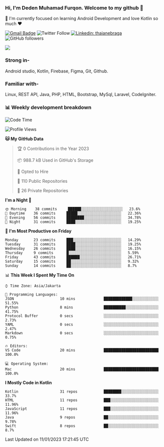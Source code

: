 ### Hi, I'm Deden Muhamad Furqon. Welcome to my github 👋

<!--
**furqoncreative/furqoncreative** is a ✨ _special_ ✨ repository because its `README.md` (this file) appears on your GitHub profile.

Here are some ideas to get you started:

- 🔭 I’m currently working on ...
- 👯 I’m looking to collaborate on ...
- 🤔 I’m looking for help with ...
- 💬 Ask me about ...
- 📫 How to reach me: ...
- 😄 Pronouns: ...
- ⚡ Fun fact: ...
-->

  🌱 I'm currently focused on learning Android Development and love Kotlin so much ❤ 

[![Gmail Badge](https://img.shields.io/badge/-furqoncreative24@gmail.com-c14438?style=flat-square&logo=Gmail&logoColor=white&link=mailto:furqoncreative24@gmail.com)](mailto:furqoncreative24@gmail.com)
![Twitter Follow](https://img.shields.io/twitter/follow/furqoncreative?label=Follow)
[![Linkedin: thaianebraga](https://img.shields.io/badge/-Deden_Muhamad_Furqon-blue?style=flat-square&logo=Linkedin&logoColor=white&link=https://www.linkedin.com/in/anmol-p-singh/)](https://www.linkedin.com/in/furqoncreative/)
![GitHub followers](https://img.shields.io/github/followers/furqoncreative?label=Follow&style=social)

<img src="https://github-readme-stats.sera5-dev.vercel.app/api?username=furqoncreative&hide=stars&show_icons=true&count_private=true&include_all_commits=true&title_color=#008080&icon_color=#008080&hide_border=true" width="">

### Strong in-

Android studio, Kotlin, Firebase, Figma, Git, Github.

### Familiar with-
Linux, REST API, Java, PHP, HTML, Bootstrap, MySql, Laravel, CodeIgniter.

### 📊 Weekly development breakdown

<!--START_SECTION:waka-->
![Code Time](http://img.shields.io/badge/Code%20Time-1%2C282%20hrs%2049%20mins-blue)

![Profile Views](http://img.shields.io/badge/Profile%20Views-0-blue)

**🐱 My GitHub Data** 

> 🏆 0 Contributions in the Year 2023
 > 
> 📦 988.7 kB Used in GitHub's Storage 
 > 
> 💼 Opted to Hire
 > 
> 📜 110 Public Repositories 
 > 
> 🔑 26 Private Repositories  
 > 
**I'm a Night 🦉** 

```text
🌞 Morning    38 commits     ██████░░░░░░░░░░░░░░░░░░░   23.6% 
🌆 Daytime    36 commits     █████░░░░░░░░░░░░░░░░░░░░   22.36% 
🌃 Evening    56 commits     ████████░░░░░░░░░░░░░░░░░   34.78% 
🌙 Night      31 commits     ████░░░░░░░░░░░░░░░░░░░░░   19.25%

```
📅 **I'm Most Productive on Friday** 

```text
Monday       23 commits     ███░░░░░░░░░░░░░░░░░░░░░░   14.29% 
Tuesday      31 commits     ████░░░░░░░░░░░░░░░░░░░░░   19.25% 
Wednesday    26 commits     ████░░░░░░░░░░░░░░░░░░░░░   16.15% 
Thursday     9 commits      █░░░░░░░░░░░░░░░░░░░░░░░░   5.59% 
Friday       43 commits     ██████░░░░░░░░░░░░░░░░░░░   26.71% 
Saturday     15 commits     ██░░░░░░░░░░░░░░░░░░░░░░░   9.32% 
Sunday       14 commits     ██░░░░░░░░░░░░░░░░░░░░░░░   8.7%

```


📊 **This Week I Spent My Time On** 

```text
⌚︎ Time Zone: Asia/Jakarta

💬 Programming Languages: 
JSON                     10 mins             █████████████░░░░░░░░░░░░   51.55% 
Python                   8 mins              ██████████░░░░░░░░░░░░░░░   41.75% 
Protocol Buffer          0 secs              ░░░░░░░░░░░░░░░░░░░░░░░░░   2.73% 
YAML                     0 secs              ░░░░░░░░░░░░░░░░░░░░░░░░░   2.47% 
Markdown                 0 secs              ░░░░░░░░░░░░░░░░░░░░░░░░░   0.75%

🔥 Editors: 
VS Code                  20 mins             █████████████████████████   100.0%

💻 Operating System: 
Mac                      20 mins             █████████████████████████   100.0%

```

**I Mostly Code in Kotlin** 

```text
Kotlin                   31 repos            ████████░░░░░░░░░░░░░░░░░   33.7% 
HTML                     11 repos            ███░░░░░░░░░░░░░░░░░░░░░░   11.96% 
JavaScript               11 repos            ███░░░░░░░░░░░░░░░░░░░░░░   11.96% 
Java                     9 repos             ██░░░░░░░░░░░░░░░░░░░░░░░   9.78% 
Swift                    8 repos             ██░░░░░░░░░░░░░░░░░░░░░░░   8.7%

```



 Last Updated on 11/01/2023 17:21:45 UTC
<!--END_SECTION:waka-->

